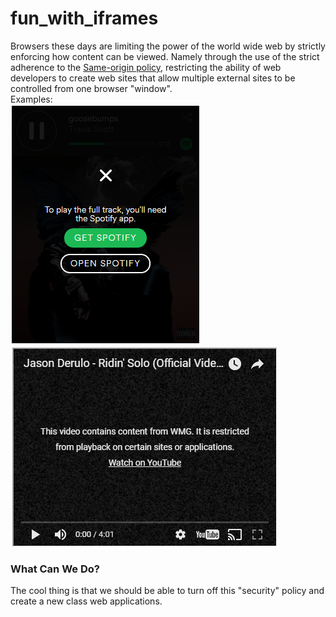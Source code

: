 # fun_with_iframes
Browsers these days are limiting the power of the world wide web by strictly enforcing how content can be viewed. Namely through the use of the strict adherence to the [Same-origin policy](https://en.wikipedia.org/wiki/Same-origin_policy), restricting the ability of web developers to create web sites that allow multiple external sites to be controlled from one browser "window".  
Examples:  
![](Spotify_30_seconds_only.PNG?raw=true)   
![](youtube_content_restricted.PNG?raw=true)  
  
### What Can We Do?
The cool thing is that we should be able to turn off this "security" policy and create a new class web applications. <MORE COMING SOON>
